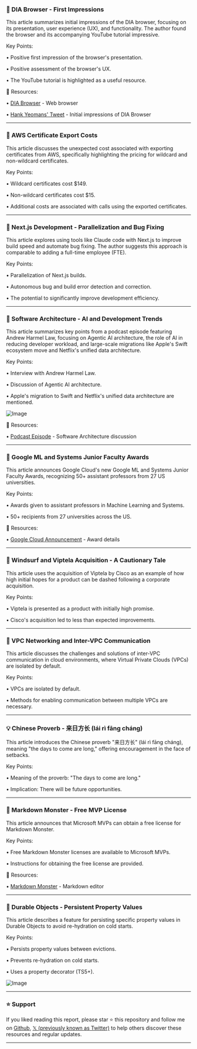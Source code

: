 ### 🤖 DIA Browser - First Impressions

This article summarizes initial impressions of the DIA browser, focusing on its presentation, user experience (UX), and functionality.  The author found the browser and its accompanying YouTube tutorial impressive.

Key Points:

• Positive first impression of the browser's presentation.


•  Positive assessment of the browser's UX.


•  The YouTube tutorial is highlighted as a useful resource.



🔗 Resources:

• [DIA Browser](https://x.com/diabrowser) - Web browser


• [Hank Yeomans' Tweet](https://x.com/HankYeomans/status/1944220400831148214) - Initial impressions of DIA Browser


---
### 🤖 AWS Certificate Export Costs

This article discusses the unexpected cost associated with exporting certificates from AWS, specifically highlighting the pricing for wildcard and non-wildcard certificates.

Key Points:

• Wildcard certificates cost $149.


• Non-wildcard certificates cost $15.


• Additional costs are associated with calls using the exported certificates.



---
### 🤖 Next.js Development - Parallelization and Bug Fixing

This article explores using tools like Claude code with Next.js to improve build speed and automate bug fixing. The author suggests this approach is comparable to adding a full-time employee (FTE).

Key Points:

• Parallelization of Next.js builds.


• Autonomous bug and build error detection and correction.


•  The potential to significantly improve development efficiency.


---
### 🤖  Software Architecture - AI and Development Trends

This article summarizes key points from a podcast episode featuring Andrew Harmel Law, focusing on Agentic AI architecture, the role of AI in reducing developer workload, and large-scale migrations like Apple's Swift ecosystem move and Netflix's unified data architecture.

Key Points:

•  Interview with Andrew Harmel Law.


•  Discussion of Agentic AI architecture.


•  Apple's migration to Swift and Netflix's unified data architecture are mentioned.


![Image](https://pbs.twimg.com/media/Gvr3EeEXMAAzyhe?format=jpg&name=small)

🔗 Resources:

• [Podcast Episode](https://preview.mailerlite.io/preview/1235400/emails/159751765356447507) -  Software Architecture discussion


---
### 🤖 Google ML and Systems Junior Faculty Awards

This article announces Google Cloud's new Google ML and Systems Junior Faculty Awards, recognizing 50+ assistant professors from 27 US universities.


Key Points:

• Awards given to assistant professors in Machine Learning and Systems.


•  50+ recipients from 27 universities across the US.



🔗 Resources:

• [Google Cloud Announcement](https://t.co/P0436HKMHy) - Award details


---
### 🤖  Windsurf and Viptela Acquisition - A Cautionary Tale

This article uses the acquisition of Viptela by Cisco as an example of how high initial hopes for a product can be dashed following a corporate acquisition.

Key Points:

• Viptela is presented as a product with initially high promise.


•  Cisco's acquisition led to less than expected improvements.


---
### 🤖  VPC Networking and Inter-VPC Communication

This article discusses the challenges and solutions of inter-VPC communication in cloud environments, where Virtual Private Clouds (VPCs) are isolated by default.

Key Points:

•  VPCs are isolated by default.


•  Methods for enabling communication between multiple VPCs are necessary.


---
### 💡  Chinese Proverb -  来日方长 (lái rì fāng cháng)

This article introduces the Chinese proverb "来日方长" (lái rì fāng cháng), meaning "the days to come are long," offering encouragement in the face of setbacks.

Key Points:

•  Meaning of the proverb: "The days to come are long."


•  Implication: There will be future opportunities.



---
### 🚀 Markdown Monster - Free MVP License

This article announces that Microsoft MVPs can obtain a free license for Markdown Monster.

Key Points:

• Free Markdown Monster licenses are available to Microsoft MVPs.


•  Instructions for obtaining the free license are provided.



🔗 Resources:

• [Markdown Monster](https://markdownmonster.west-wind.com) - Markdown editor


---
### 🤖 Durable Objects - Persistent Property Values

This article describes a feature for persisting specific property values in Durable Objects to avoid re-hydration on cold starts.

Key Points:

•  Persists property values between evictions.


•  Prevents re-hydration on cold starts.


•  Uses a property decorator (TS5+).


![Image](https://pbs.twimg.com/media/GvlJvABXUAETiI9?format=png&name=small)


---

### ⭐️ Support

If you liked reading this report, please star ⭐️ this repository and follow me on [Github](https://github.com/Drix10), [𝕏 (previously known as Twitter)](https://x.com/DRIX_10_) to help others discover these resources and regular updates.

---